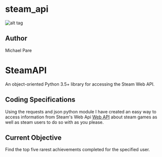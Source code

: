 # steam_api
![alt tag](http://2.bp.blogspot.com/_pCYGtGEULgk/S9YnaepswpI/AAAAAAAAAFM/l5Vly2qgeEc/s1600/2000px-Steam_logo.svg.png)
## Author
Michael Pare

SteamAPI 
========
An object-oriented Python 3.5+ library for accessing the Steam Web API.

## Coding Specifications
Using the requests and json python module I have created an easy way to access information from Steam's Web Api 
[Web API](http://steamcommunity.com/dev) about steam games as well as steam users to do so with as you please.


## Current Objective
Find the top five rarest achievements completed for the specified user. 
